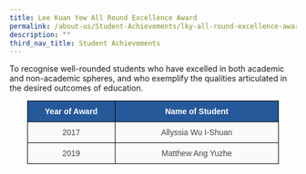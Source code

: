 ```yaml
---
title: Lee Kuan Yew All Round Excellence Award
permalink: /about-us/Student-Achievements/lky-all-round-excellence-award/
description: ""
third_nav_title: Student Achievements
---
```

To recognise well-rounded students who have excelled in both academic and non-academic spheres, and who exemplify the qualities articulated in the desired outcomes of education.

<style type="text/css">
.tg  {border-collapse:collapse;border-spacing:0;margin:0px auto;}
.tg td{border-color:black;border-style:solid;border-width:1px;font-family:Arial, sans-serif;font-size:14px;
  overflow:hidden;padding:10px 5px;word-break:normal;}
.tg th{border-color:black;border-style:solid;border-width:1px;font-family:Arial, sans-serif;font-size:14px;
  font-weight:normal;overflow:hidden;padding:10px 5px;word-break:normal;}
.tg .tg-sil7{background-color:#265999;color:#FFF;font-weight:bold;text-align:center;vertical-align:top}
.tg .tg-56tu{background-color:#FAFAFA;color:#454545;text-align:center;vertical-align:top}
</style>
<table class="tg" style="undefined;table-layout: fixed; width: 442px">
<colgroup>
<col style="width: 154px">
<col style="width: 288px">
</colgroup>
<tbody>
  <tr>
    <td class="tg-sil7">Year of Award</td>
    <td class="tg-sil7">Name of Student</td>
  </tr>
  <tr>
    <td class="tg-56tu">2017</td>
    <td class="tg-56tu">Allyssia Wu I-Shuan</td>
  </tr>
  <tr>
    <td class="tg-56tu">2019</td>
    <td class="tg-56tu">Matthew Ang Yuzhe</td>
  </tr>
</tbody>
</table>